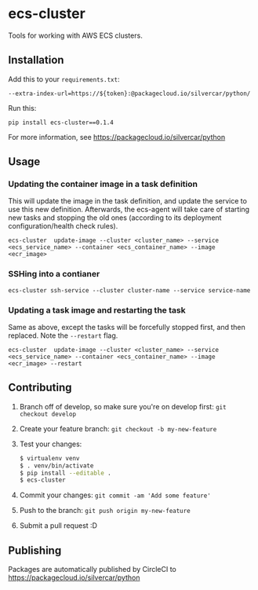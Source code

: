 # ecs-cluster
Tools for working with AWS ECS clusters.

## Installation

Add this to your `requirements.txt`:
```
--extra-index-url=https://${token}:@packagecloud.io/silvercar/python/
```

Run this:

`pip install ecs-cluster==0.1.4`

For more information, see https://packagecloud.io/silvercar/python

## Usage

### Updating the container image in a task definition

This will update the image in the task definition, and update the service to use this new definition.
Afterwards, the ecs-agent will take care of starting new tasks and stopping the old ones (according
to its deployment configuration/health check rules).

`ecs-cluster  update-image --cluster <cluster_name> --service <ecs_service_name> --container <ecs_container_name> --image <ecr_image>`

### SSHing into a contianer

`ecs-cluster ssh-service --cluster cluster-name --service service-name`

### Updating a task image and restarting the task

Same as above, except the tasks will be forcefully stopped first, and then replaced.
Note the `--restart` flag.

`ecs-cluster  update-image --cluster <cluster_name> --service <ecs_service_name> --container <ecs_container_name> --image <ecr_image> --restart`

## Contributing

1. Branch off of develop, so make sure you're on develop first: `git checkout develop`
2. Create your feature branch: `git checkout -b my-new-feature`
3. Test your changes:
    ```bash
    $ virtualenv venv
    $ . venv/bin/activate
    $ pip install --editable .
    $ ecs-cluster
    ```

4. Commit your changes: `git commit -am 'Add some feature'`
5. Push to the branch: `git push origin my-new-feature`
6. Submit a pull request :D

## Publishing

Packages are automatically published by CircleCI to https://packagecloud.io/silvercar/python
